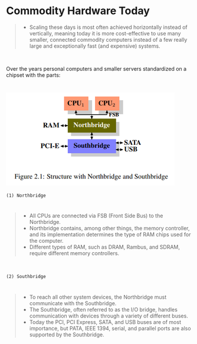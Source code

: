 # Commodity Hardware Today

> - Scaling these days is most often achieved horizontally instead of vertically, meaning today it is more cost-effective to use many smaller, connected commodity computers instead of a few really large and exceptionally fast (and expensive) systems.

<br />

Over the years personal computers and smaller servers standardized on a chipset with the parts:
#

![figure-2.1](../images/figure-2.1-structure-of-northbridge-and-southbridge.png)

`(1) Northbridge`
#

> - All CPUs are connected via FSB (Front Side Bus) to the Northbridge.
> - Northbridge contains, among other things, the memory controller, and its implementation determines the type of RAM chips used for the computer.
> - Different types of RAM, such as DRAM, Rambus, and SDRAM, require different memory controllers.

<br />

`(2) Southbridge`
#

> - To reach all other system devices, the Northbridge must communicate with the Southbridge.
> - The Southbridge, often referred to as the I/O bridge, handles communication with devices through a variety of different buses.
> - Today the PCI, PCI Express, SATA, and USB buses are of most importance, but PATA, IEEE 1394, serial, and parallel ports are also supported by the Southbridge.
